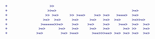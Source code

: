 
```diff
+                   >>                                                       
+                  >>=>                                  >=>                 
+                 >> >=>     >> >==>    >=> >=>   >===>  >=>                 
+                >=>  >=>     >=>     >=>   >=>  >=>     >=>>=>              
+               >=====>>=>    >=>    >=>    >=>    >==>  >=>  >=>            
+              >=>      >=>   >=>     >=>   >=>      >=> >>   >=>            
+             >=>        >=> >==>      >==>>>==> >=> >=> >=>  >=>            
```



<!--### _♨ My name is Arash and I'm studying Software Engineering in QIAU ♨_
### _🔭 I’m currently the head of Software Engineering at <a href="https://sites.google.com/view/mrl-hsl" target="_blank">MRL</a> humanoid robots laboratory 🔭_

![](https://github.com/arashrahmani/arashrahmani/blob/master/gifs/new.gif) 
![Snake animation](https://github.com/arashrahmani/arashrahmani/blob/output/github-contribution-grid-snake.svg)

**arashrahmani/arashrahmani** is a ✨ _special_ ✨ repository because its `README.md` (this file) appears on your GitHub profile.

Here are some ideas to get you started:

- 🔭 I’m currently working on ...
- 🌱 I’m currently learning ...
- 👯 I’m looking to collaborate on ...
- 🤔 I’m looking for help with ...
- 💬 Ask me about ...
- 📫 How to reach me: ...
- 😄 Pronouns: ...
- ⚡ Fun fact: ...
-->
